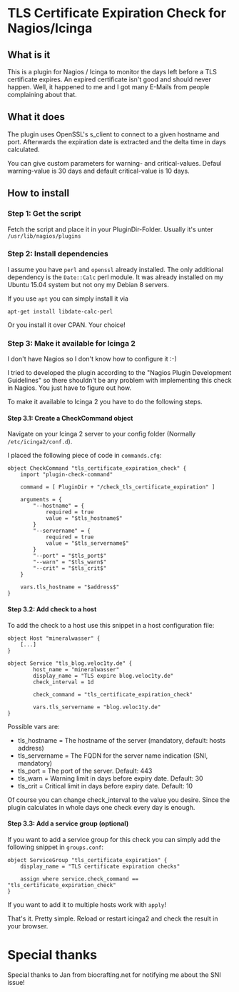 # TLS Certificate Expiration Check for Nagios/Icinga

## What is it

This is a plugin for Nagios / Icinga to monitor the days left before a TLS certificate expires.
An expired certificate isn't good and should never happen. Well, it happened to me and I got many E-Mails from people complaining about that.

## What it does

The plugin uses OpenSSL's s_client to connect to a given hostname and port. Afterwards the expiration date is extracted and the delta time in days calculated.

You can give custom parameters for warning- and critical-values. Defaul warning-value is 30 days and default critical-value is 10 days.

## How to install
### Step 1: Get the script

Fetch the script and place it in your PluginDir-Folder. Usually it's unter `/usr/lib/nagios/plugins`

### Step 2: Install dependencies

I assume you have `perl` and `openssl` already installed. The only additional dependency is the `Date::Calc` perl module. It was already installed on my Ubuntu 15.04 system but not ony my Debian 8 servers.

If you use `apt` you can simply install it via

```apt-get install libdate-calc-perl```

Or you install it over CPAN. Your choice!

### Step 3: Make it available for Icinga 2

I don't have Nagios so I don't know how to configure it :-)

I tried to developed the plugin according to the "Nagios Plugin Development Guidelines" so there shouldn't be any problem with implementing this check in Nagios. You just have to figure out how.

To make it available to Icinga 2 you have to do the following steps.

#### Step 3.1: Create a CheckCommand object

Navigate on your Icinga 2 server to your config folder (Normally `/etc/icinga2/conf.d`).

I placed the following piece of code in `commands.cfg`:

```
object CheckCommand "tls_certificate_expiration_check" {
    import "plugin-check-command"

    command = [ PluginDir + "/check_tls_certificate_expiration" ]
    
    arguments = {
        "--hostname" = {
            required = true
            value = "$tls_hostname$"
        }
        "--servername" = {
            required = true
            value = "$tls_servername$"
        }
        "--port" = "$tls_port$"
        "--warn" = "$tls_warn$"
        "--crit" = "$tls_crit$"
    }

    vars.tls_hostname = "$address$"
}

```

#### Step 3.2: Add check to a host

To add the check to a host use this snippet in a host configuration file:

```
object Host "mineralwasser" {
    [...]
}

object Service "tls_blog.veloc1ty.de" {
        host_name = "mineralwasser"
        display_name = "TLS expire blog.veloc1ty.de"
        check_interval = 1d

        check_command = "tls_certificate_expiration_check"

        vars.tls_servername = "blog.veloc1ty.de"
}

```

Possible vars are:

* tls_hostname = The hostname of the server (mandatory, default: hosts address)
* tls_servername = The FQDN for the server name indication (SNI, mandatory)
* tls_port = The port of the server. Default: 443
* tls_warn = Warning limit in days before expiry date. Default: 30
* tls_crit = Critical limit in days before expiry date. Default: 10

Of course you can change check_interval to the value you desire. Since the plugin calculates in whole days one check every day is enough.

#### Step 3.3: Add a service group (optional)

If you want to add a service group for this check you can simply add the following snippet in `groups.conf`:

```
object ServiceGroup "tls_certificate_expiration" {
    display_name = "TLS certificate expiration checks"

    assign where service.check_command == "tls_certificate_expiration_check"
}
```

If you want to add it to multiple hosts work with `apply`!

That's it. Pretty simple. Reload or restart icinga2 and check the result in your browser.

# Special thanks

Special thanks to Jan from biocrafting.net for notifying me about the SNI issue!